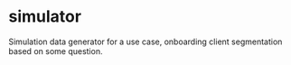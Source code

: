 # simulator
Simulation data generator for a use case, onboarding client segmentation based on some question.

